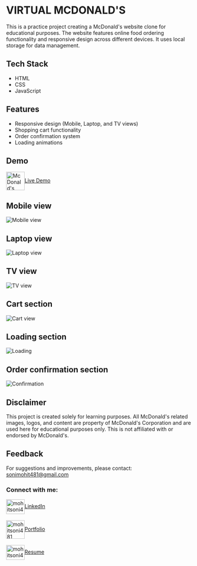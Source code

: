 # VIRTUAL MCDONALD'S

This is a practice project creating a McDonald's website clone for educational purposes. The website features online food ordering functionality and responsive design across different devices. It uses local storage for data management.

## Tech Stack

- HTML
- CSS
- JavaScript

## Features

- Responsive design (Mobile, Laptop, and TV views)
- Shopping cart functionality
- Order confirmation system
- Loading animations

## Demo

<a href="https://virtual-mcdonald-clone.netlify.app/" target="blank"><img align="center" src="https://upload.wikimedia.org/wikipedia/commons/thumb/3/36/McDonald%27s_Golden_Arches.svg/1200px-McDonald%27s_Golden_Arches.svg.png" alt="McDonald's Clone" height="50" width="50" />Live Demo</a>

## Mobile view

![Mobile view](https://github.com/sonimohit481/VIRTUAL-MCDONALD-S/blob/main/Basic/image/mobal.png)

## Laptop view

![Laptop view](https://github.com/sonimohit481/VIRTUAL-MCDONALD-S/blob/main/Basic/image/laptop.png)

## TV view

![TV view](https://github.com/sonimohit481/VIRTUAL-MCDONALD-S/blob/main/Basic/image/4k.png)

## Cart section

![Cart view](https://github.com/sonimohit481/VIRTUAL-MCDONALD-S/blob/main/Basic/image/cartsection.png)

## Loading section

![Loading](https://github.com/sonimohit481/VIRTUAL-MCDONALD-S/blob/main/Basic/image/loding%20div.png)

## Order confirmation section

![Confirmation](https://github.com/sonimohit481/VIRTUAL-MCDONALD-S/blob/main/Basic/image/placeorder%20order.png)

## Disclaimer

This project is created solely for learning purposes. All McDonald's related images, logos, and content are property of McDonald's Corporation and are used here for educational purposes only. This is not affiliated with or endorsed by McDonald's.

## Feedback

For suggestions and improvements, please contact: sonimohit481@gmail.com

<h3 align="left">Connect with me:</h3>
<p align="left">
<a href="https://linkedin.com/in/mohitsoni481" target="blank"><img align="center" src="https://raw.githubusercontent.com/rahuldkjain/github-profile-readme-generator/master/src/images/icons/Social/linked-in-alt.svg" alt="mohitsoni481" height="40" width="50" />LinkedIn</a>
 <br>
  <br>
 <a href="https://mohit-soni.netlify.app/" target="blank"><img align="center" src="https://www.clipartmax.com/png/full/255-2557794_animated-person-animated-picture-of-man.png" alt="mohitsoni481" height="50" width="50" />Portfolio</a> <br>
  <br>
  <a href="https://drive.google.com/drive/folders/137nKZRUxLwbuA8yqFRTqw5y3KtEcq3yB?usp=sharing" target="blank"><img align="center" src="https://www.clipartmax.com/png/middle/185-1859226_email-icon-email-open-icon-png.png" alt="mohitsoni481" height="40" width="50" />Resume</a>
</p>
